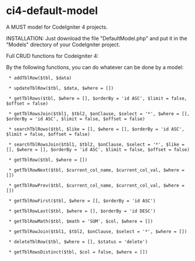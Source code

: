 # ci4-default-model
A MUST model for CodeIgniter 4 projects.

INSTALLATION:
  Just download the file "DefaultModel.php" and put it in the "Models" directory of your CodeIgniter project.

Full CRUD functions for Codeigniter 4:

By the following functions, you can do whatever can be done by a model:

     * addTblRow($tbl, $data)
     
     * updateTblRow($tbl, $data, $where = [])
     
     * getTblRows($tbl, $where = [], $orderBy = 'id ASC', $limit = false, $offset = false)
     
     * getTblRowsJoin($tbl1, $tbl2, $onClause, $select = '*', $where = [], $orderBy = 'id ASC', $limit = false, $offset = false)
     
     * searchTblRows($tbl, $like = [], $where = [], $orderBy = 'id ASC', $limit = false, $offset = false)
     
     * searchTblRowsJoin($tbl1, $tbl2, $onClause, $select = '*', $like = [], $where = [], $orderBy = 'id ASC', $limit = false, $offset = false)
     
     * getTblRow($tbl, $where = [])

     * getTblRowNext($tbl, $current_col_name, $current_col_val, $where = [])

     * getTblRowPrev($tbl, $current_col_name, $current_col_val, $where = [])

     * getTblRowFirst($tbl, $where = [], $orderBy = 'id ASC')

     * getTblRowLast($tbl, $where = [], $orderBy = 'id DESC')

     * getTblRowMath($tbl, $math = 'SUM', $col, $where = [])
     
     * getTblRowJoin($tbl1, $tbl2, $onClause, $select = '*', $where = [])
     
     * deleteTblRow($tbl, $where = [], $status = 'delete')
     
     * getTblRowsDistinct($tbl, $col = false, $where = [])


